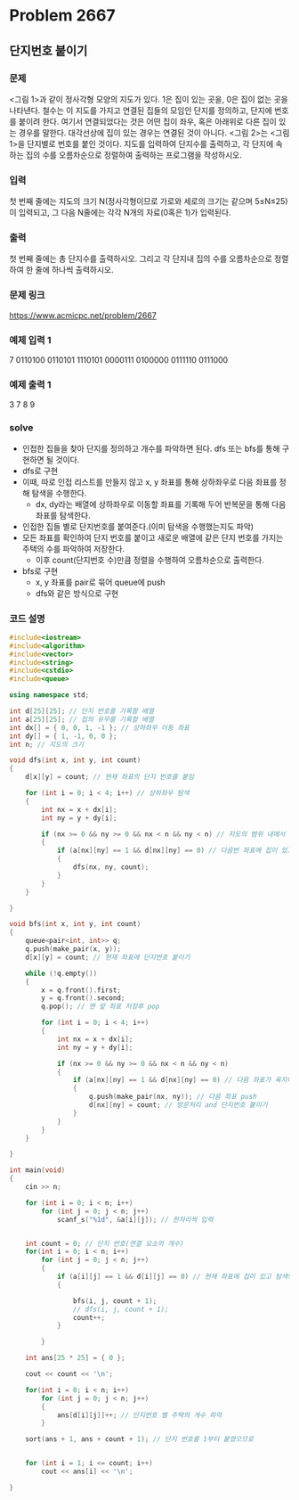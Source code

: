 # Problem 2667

## 단지번호 붙이기

### 문제
<그림 1>과 같이 정사각형 모양의 지도가 있다. 1은 집이 있는 곳을, 0은 집이 없는 곳을 나타낸다. 철수는 이 지도를 가지고 연결된 집들의 모임인 단지를 정의하고, 단지에 번호를 붙이려 한다. 여기서 연결되었다는 것은 어떤 집이 좌우, 혹은 아래위로 다른 집이 있는 경우를 말한다. 대각선상에 집이 있는 경우는 연결된 것이 아니다. <그림 2>는 <그림 1>을 단지별로 번호를 붙인 것이다. 지도를 입력하여 단지수를 출력하고, 각 단지에 속하는 집의 수를 오름차순으로 정렬하여 출력하는 프로그램을 작성하시오.

### 입력
첫 번째 줄에는 지도의 크기 N(정사각형이므로 가로와 세로의 크기는 같으며 5≤N≤25)이 입력되고, 그 다음 N줄에는 각각 N개의 자료(0혹은 1)가 입력된다.

### 출력
첫 번째 줄에는 총 단지수를 출력하시오. 그리고 각 단지내 집의 수를 오름차순으로 정렬하여 한 줄에 하나씩 출력하시오.

### 문제 링크
<https://www.acmicpc.net/problem/2667>

### 예제 입력 1
7
0110100
0110101
1110101
0000111
0100000
0111110
0111000

### 예제 출력 1
3
7
8
9

### solve
- 인접한 집들을 찾아 단지를 정의하고 개수를 파악하면 된다. dfs 또는 bfs를 통해 구현하면 될 것이다.
- dfs로 구현
- 이때, 따로 인접 리스트를 만들지 않고 x, y 좌표를 통해 상하좌우로 다음 좌표를 정해 탐색을 수행한다.
	- dx, dy라는 배열에 상하좌우로 이동할 좌표를 기록해 두어 반복문을 통해 다음 좌표를 탐색한다.
- 인접한 집들 별로 단지번호를 붙여준다.(이미 탐색을 수행했는지도 파악)
- 모든 좌표를 확인하여 단지 번호를 붙이고 새로운 배열에 같은 단지 번호를 가지는 주택의 수를 파악하여 저장한다.
	- 이후 count(단지번호 수)만큼 정렬을 수행하여 오름차순으로 출력한다.
- bfs로 구현
	- x, y 좌표를 pair로 묶어 queue에 push
	- dfs와 같은 방식으로 구현


### 코드 설명
```C++
#include<iostream>
#include<algorithm>
#include<vector>
#include<string>
#include<cstdio>
#include<queue>

using namespace std;

int d[25][25]; // 단지 번호를 기록할 배열
int a[25][25]; // 집의 유무를 기록할 배열
int dx[] = { 0, 0, 1, -1 }; // 상하좌우 이동 좌표
int dy[] = { 1, -1, 0, 0 };
int n; // 지도의 크기

void dfs(int x, int y, int count)
{
	d[x][y] = count; // 현재 좌표의 단지 번호를 붙임

	for (int i = 0; i < 4; i++) // 상하좌우 탐색
	{
		int nx = x + dx[i];
		int ny = y + dy[i];

		if (nx >= 0 && ny >= 0 && nx < n && ny < n) // 지도의 범위 내에서
		{
			if (a[nx][ny] == 1 && d[nx][ny] == 0) // 다음번 좌표에 집이 있고, 아직 탐색하지 않은 경우(단지 번호가 안붙어있는 경우)
			{
				dfs(nx, ny, count);
			}
		}
	}

}

void bfs(int x, int y, int count)
{
	queue<pair<int, int>> q;
	q.push(make_pair(x, y));
	d[x][y] = count; // 현재 좌표에 단지번호 붙이기

	while (!q.empty())
	{
		x = q.front().first;
		y = q.front().second;
		q.pop(); // 맨 앞 좌표 저장후 pop

		for (int i = 0; i < 4; i++)
		{
			int nx = x + dx[i];
			int ny = y + dy[i];

			if (nx >= 0 && ny >= 0 && nx < n && ny < n)
			{
				if (a[nx][ny] == 1 && d[nx][ny] == 0) // 다음 좌표가 육지이고 아직 방문하지 않은 경우
				{
					q.push(make_pair(nx, ny)); // 다음 좌표 push
					d[nx][ny] = count; // 방문처리 and 단지번호 붙이기
				}
			}
		}
	}

}

int main(void)
{
	cin >> n;

	for (int i = 0; i < n; i++)
		for (int j = 0; j < n; j++)
			scanf_s("%1d", &a[i][j]); // 한자리씩 입력


	int count = 0; // 단지 번호(연결 요소의 개수)
	for(int i = 0; i < n; i++)
		for (int j = 0; j < n; j++)
		{
			if (a[i][j] == 1 && d[i][j] == 0) // 현재 좌표에 집이 있고 탐색되지 않은 경우
			{

				bfs(i, j, count + 1);
				// dfs(i, j, count + 1);
				count++;
			}

		}

	int ans[25 * 25] = { 0 };

	cout << count << '\n';

	for(int i = 0; i < n; i++)
		for (int j = 0; j < n; j++)
		{
			ans[d[i][j]]++; // 단지번호 별 주택의 개수 파악
		}

	sort(ans + 1, ans + count + 1); // 단지 번호를 1부터 붙였으므로


	for (int i = 1; i <= count; i++)
		cout << ans[i] << '\n';

}

```
